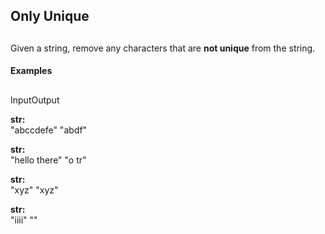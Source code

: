 ## Only Unique

##

Given a string, remove any characters that are **not unique** from the string.

#### Examples

##

InputOutput

 **str:**  
"abccdefe" "abdf"

 **str:**  
"hello there" "o tr"

 **str:**  
"xyz" "xyz"

 **str:**  
"iiii" ""

